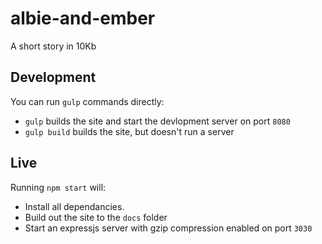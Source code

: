 # albie-and-ember
A short story in 10Kb

## Development

You can run `gulp` commands directly:

* `gulp` builds the site and start the devlopment server on port `8080`
* `gulp build` builds the site, but doesn't run a server

## Live

Running `npm start` will:

* Install all dependancies.
* Build out the site to the `docs` folder
* Start an expressjs server with gzip compression enabled on port `3030`
